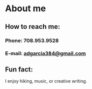 # About me

## How to reach me: 
### Phone: 708.953.9528
### E-mail: adgarcia384@gmail.com

## Fun fact: 
I enjoy hiking, music, or creative writing.

